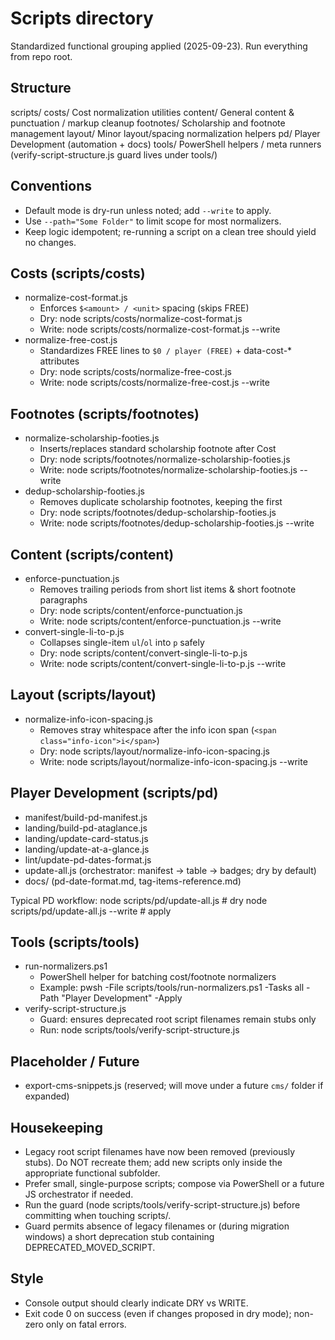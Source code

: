 # Scripts directory

Standardized functional grouping applied (2025-09-23). Run everything from repo root.

## Structure

scripts/
  costs/                Cost normalization utilities
  content/              General content & punctuation / markup cleanup
  footnotes/            Scholarship and footnote management
  layout/               Minor layout/spacing normalization helpers
  pd/                   Player Development (automation + docs)
  tools/                PowerShell helpers / meta runners
  (verify-script-structure.js guard lives under tools/)

## Conventions

- Default mode is dry-run unless noted; add `--write` to apply.
- Use `--path="Some Folder"` to limit scope for most normalizers.
- Keep logic idempotent; re-running a script on a clean tree should yield no changes.

## Costs (scripts/costs)

- normalize-cost-format.js
  - Enforces `$<amount> / <unit>` spacing (skips FREE)
  - Dry: node scripts/costs/normalize-cost-format.js
  - Write: node scripts/costs/normalize-cost-format.js --write
- normalize-free-cost.js
  - Standardizes FREE lines to `$0 / player (FREE)` + data-cost-* attributes
  - Dry: node scripts/costs/normalize-free-cost.js
  - Write: node scripts/costs/normalize-free-cost.js --write

## Footnotes (scripts/footnotes)

- normalize-scholarship-footies.js
  - Inserts/replaces standard scholarship footnote after Cost
  - Dry: node scripts/footnotes/normalize-scholarship-footies.js
  - Write: node scripts/footnotes/normalize-scholarship-footies.js --write
- dedup-scholarship-footies.js
  - Removes duplicate scholarship footnotes, keeping the first
  - Dry: node scripts/footnotes/dedup-scholarship-footies.js
  - Write: node scripts/footnotes/dedup-scholarship-footies.js --write

## Content (scripts/content)

- enforce-punctuation.js
  - Removes trailing periods from short list items & short footnote paragraphs
  - Dry: node scripts/content/enforce-punctuation.js
  - Write: node scripts/content/enforce-punctuation.js --write
- convert-single-li-to-p.js
  - Collapses single-item `ul`/`ol` into `p` safely
  - Dry: node scripts/content/convert-single-li-to-p.js
  - Write: node scripts/content/convert-single-li-to-p.js --write

## Layout (scripts/layout)

- normalize-info-icon-spacing.js
  - Removes stray whitespace after the info icon span (`<span class="info-icon">i</span>`)
  - Dry: node scripts/layout/normalize-info-icon-spacing.js
  - Write: node scripts/layout/normalize-info-icon-spacing.js --write

## Player Development (scripts/pd)

- manifest/build-pd-manifest.js
- landing/build-pd-ataglance.js
- landing/update-card-status.js
- landing/update-at-a-glance.js
- lint/update-pd-dates-format.js
- update-all.js (orchestrator: manifest → table → badges; dry by default)
- docs/ (pd-date-format.md, tag-items-reference.md)

Typical PD workflow:
  node scripts/pd/update-all.js         # dry
  node scripts/pd/update-all.js --write # apply

## Tools (scripts/tools)

- run-normalizers.ps1
  - PowerShell helper for batching cost/footnote normalizers
  - Example: pwsh -File scripts/tools/run-normalizers.ps1 -Tasks all -Path "Player Development" -Apply
- verify-script-structure.js
  - Guard: ensures deprecated root script filenames remain stubs only
  - Run: node scripts/tools/verify-script-structure.js

## Placeholder / Future

- export-cms-snippets.js (reserved; will move under a future `cms/` folder if expanded)

## Housekeeping

- Legacy root script filenames have now been removed (previously stubs). Do NOT recreate them; add new scripts only inside the appropriate functional subfolder.
- Prefer small, single-purpose scripts; compose via PowerShell or a future JS orchestrator if needed.
- Run the guard (node scripts/tools/verify-script-structure.js) before committing when touching scripts/.
- Guard permits absence of legacy filenames or (during migration windows) a short deprecation stub containing DEPRECATED_MOVED_SCRIPT.

## Style

- Console output should clearly indicate DRY vs WRITE.
- Exit code 0 on success (even if changes proposed in dry mode); non-zero only on fatal errors.
